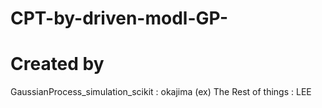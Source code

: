 # CPT-by-driven-modl-GP-
# Created by
GaussianProcess_simulation_scikit : okajima (ex)
The Rest of things : LEE
